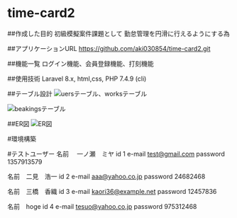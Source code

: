 # time-card2

##作成した目的
初級模擬案件課題として
勤怠管理を円滑に行えるようにする為

##アプリケーションURL
https://github.com/aki030854/time-card2.git

##機能一覧
ログイン機能、会員登録機能、打刻機能

##使用技術
Laravel 8.x, html,css, PHP 7.4.9 (cli)

##テーブル設計
![uersテーブル、worksテーブル](https://github.com/aki030854/time-card2/assets/133839992/d954db21-81ed-4f6c-86a3-db5ba973555a)

![beakingsテーブル](https://github.com/aki030854/time-card2/assets/133839992/6110f222-bfe5-49e7-b64b-802ce3e10405)

##ER図
![ER図](https://github.com/aki030854/time-card2/assets/133839992/b796248b-7843-4528-b060-84a5523818e6)


#環境構築


#テストユーザー
名前　    一ノ瀬　ミヤ 
id 1 
e-mail   test@gmail.com 
password 1357913579

名前　二見　浩一
id 2
e-mail   aaa@yahoo.co.jp
password 24682468

名前　三橋　香織
id 3
e-mail kaori36@example.net
password 12457836

名前　hoge
id 4
e-mail tesuo@yahoo.co.jp
password 975312468
   
　





